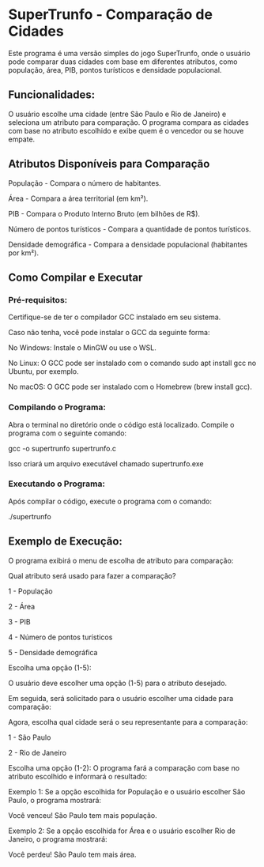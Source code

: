 # SuperTrunfo - Comparação de Cidades

Este programa é uma versão simples do jogo SuperTrunfo, onde o usuário pode comparar duas cidades com base em diferentes atributos, como população, área, PIB, pontos turísticos e densidade populacional.

## Funcionalidades: 
O usuário escolhe uma cidade (entre São Paulo e Rio de Janeiro) e seleciona um atributo para comparação.
O programa compara as cidades com base no atributo escolhido e exibe quem é o vencedor ou se houve empate.

## Atributos Disponíveis para Comparação

População - Compara o número de habitantes.

Área - Compara a área territorial (em km²).

PIB - Compara o Produto Interno Bruto (em bilhões de R$).

Número de pontos turísticos - Compara a quantidade de pontos turísticos.

Densidade demográfica - Compara a densidade populacional (habitantes por km²).

## Como Compilar e Executar

### Pré-requisitos: 

Certifique-se de ter o compilador GCC instalado em seu sistema.

Caso não tenha, você pode instalar o GCC da seguinte forma:

No Windows: Instale o MinGW ou use o WSL.

No Linux: O GCC pode ser instalado com o comando sudo apt install gcc no Ubuntu, por exemplo.

No macOS: O GCC pode ser instalado com o Homebrew (brew install gcc).

### Compilando o Programa: 

Abra o terminal no diretório onde o código está localizado.
Compile o programa com o seguinte comando:

gcc -o supertrunfo supertrunfo.c

Isso criará um arquivo executável chamado supertrunfo.exe

### Executando o Programa: 

Após compilar o código, execute o programa com o comando:

./supertrunfo

## Exemplo de Execução:

O programa exibirá o menu de escolha de atributo para comparação:

Qual atributo será usado para fazer a comparação?

1 - População

2 - Área

3 - PIB

4 - Número de pontos turísticos

5 - Densidade demográfica

Escolha uma opção (1-5):

O usuário deve escolher uma opção (1-5) para o atributo desejado.

Em seguida, será solicitado para o usuário escolher uma cidade para comparação:

Agora, escolha qual cidade será o seu representante para a comparação:

1 - São Paulo

2 - Rio de Janeiro

Escolha uma opção (1-2):
O programa fará a comparação com base no atributo escolhido e informará o resultado:

Exemplo 1: Se a opção escolhida for População e o usuário escolher São Paulo, o programa mostrará:

Você venceu! São Paulo tem mais população.

Exemplo 2: Se a opção escolhida for Área e o usuário escolher Rio de Janeiro, o programa mostrará:

Você perdeu! São Paulo tem mais área.
